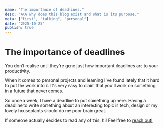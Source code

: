 ```yaml
---
name: "The importance of deadlines."
desc: "AKA why does this blog exist and what is its purpose."
meta: ["first", "talking", "personal"]
date: "2025-10-25"
publish: true
---
```

# The importance of deadlines

You don't realise until they're gone just how important deadlines are to your productivity. 

When it comes to personal projects and learning I've found lately that it hard to put the work into it. It's very easy to claim that you'll work on something in a future that never comes.

So once a week, I have a deadline to put something up here. Having a deadline to write something about an interesting topic in tech, design or my lovely houseplants should do my poor brain great.

If someone actually decides to read any of this, hi! Feel free to [reach out!](mailto:danielkeanekelly@gmail.com)
